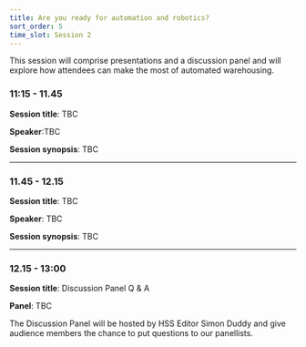 ```yaml
---
title: Are you ready for automation and robotics?
sort_order: 5
time_slot: Session 2
---
```


This session will comprise presentations and a discussion panel and will explore how attendees can make the most of automated warehousing.

<h3 class="block mb-4 text-xl font-semibold">11:15 - 11.45</h3>

**Session title**: TBC

**Speaker**:TBC

**Session synopsis**: TBC

<hr class="block my-6 border-b-0 border-gray-500" />

<h3 class="block mb-4 text-xl font-semibold">11.45 - 12.15</h3>

**Session title**: TBC

**Speaker**: TBC
 
**Session synopsis**: TBC

<hr class="block my-6 border-b-0 border-gray-400" />

<h3 class="block mb-4 text-xl font-semibold">12.15 - 13:00</h3>

**Session title**: Discussion Panel Q & A

**Panel**: TBC

The Discussion Panel will be hosted by HSS Editor Simon Duddy and give audience members the chance to put questions to our panellists.
